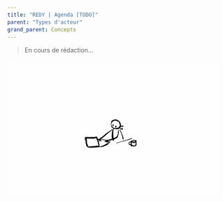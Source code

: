 ```yaml
---
title: "REDY | Agenda [TODO]"
parent: "Types d'acteur"
grand_parent: Concepts
---
```



> En cours de rédaction...

![SynApps](../../assets/under-progress.gif)
